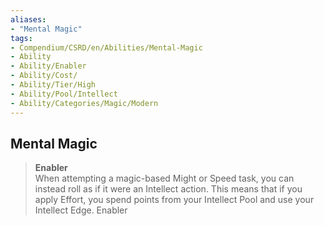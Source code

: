 ```yaml
---
aliases:
- "Mental Magic"
tags:
- Compendium/CSRD/en/Abilities/Mental-Magic
- Ability
- Ability/Enabler
- Ability/Cost/
- Ability/Tier/High
- Ability/Pool/Intellect
- Ability/Categories/Magic/Modern
---
```


  
## Mental Magic
>**Enabler**  
When attempting a magic-based Might or Speed task, you can instead roll as if it were an Intellect action. This means that if you apply Effort, you spend points from your Intellect Pool and use your Intellect Edge. Enabler




